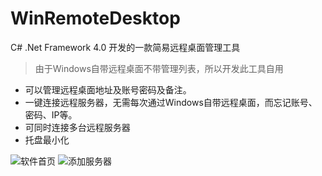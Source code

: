 # WinRemoteDesktop
C# .Net Framework 4.0 开发的一款简易远程桌面管理工具
> 由于Windows自带远程桌面不带管理列表，所以开发此工具自用
- 可以管理远程桌面地址及账号密码及备注。
- 一键连接远程服务器，无需每次通过Windows自带远程桌面，而忘记账号、密码、IP等。
- 可同时连接多台远程服务器
- 托盘最小化

![软件首页](https://github.com/wwlsky/WinRemoteDesktop/blob/master/WinRemoteDesktop/Download/Images/%E8%BD%AF%E4%BB%B6%E9%A6%96%E9%A1%B5.png)
![添加服务器](https://github.com/wwlsky/WinRemoteDesktop/blob/master/WinRemoteDesktop/Download/Images/%E6%B7%BB%E5%8A%A0%E6%9C%8D%E5%8A%A1%E5%99%A8.png)